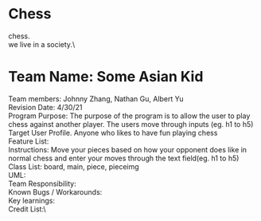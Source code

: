 # Chess
chess.\
we live in a society.\

# Team Name: Some Asian Kid
Team members: Johnny Zhang, Nathan Gu, Albert Yu\
Revision Date: 4/30/21\
Program Purpose: The purpose of the program is to allow the user to play chess against another player. The users move through inputs (eg. h1 to h5)\
Target User Profile. Anyone who likes to have fun playing chess\
Feature List:\
Instructions: Move your pieces based on how your opponent does like in normal chess and enter your moves through the text field(eg. h1 to h5)\
Class List: board, main, piece, pieceimg\
UML:\
Team Responsibility:\
Known Bugs / Workarounds:\
Key learnings:\
Credit List:\
